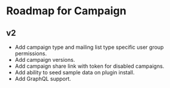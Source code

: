 # Roadmap for Campaign

## v2
- Add campaign type and mailing list type specific user group permissions.
- Add campaign versions.
- Add campaign share link with token for disabled campaigns.
- Add ability to seed sample data on plugin install.
- Add GraphQL support.
